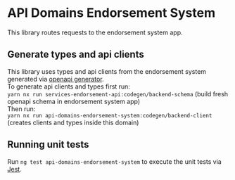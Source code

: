 # API Domains Endorsement System

This library routes requests to the endorsement system app.

## Generate types and api clients

This library uses types and api clients from the endorsement system generated via [openapi generator](https://openapi-generator.tech/).  
To generate api clients and types first run:  
`yarn nx run services-endorsement-api:codegen/backend-schema` (build fresh openapi schema in endorsement system app)  
Then run:  
`yarn nx run api-domains-endorsement-system:codegen/backend-client` (creates clients and types inside this domain)

## Running unit tests

Run `ng test api-domains-endorsement-system` to execute the unit tests via [Jest](https://jestjs.io).
